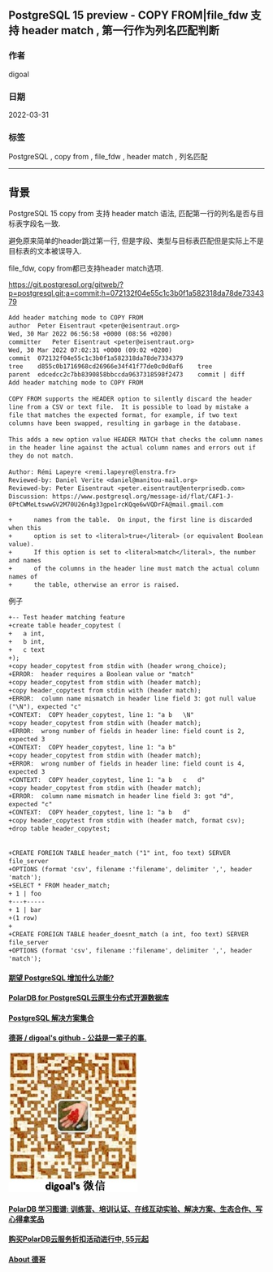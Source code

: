 ## PostgreSQL 15 preview - COPY FROM|file_fdw 支持 header match , 第一行作为列名匹配判断
                          
### 作者                                  
digoal                                  
                                  
### 日期                                  
2022-03-31                                 
                                  
### 标签                                  
PostgreSQL , copy from , file_fdw , header match , 列名匹配        
                                  
----                                  
                                  
## 背景         
PostgreSQL 15 copy from 支持 header match 语法, 匹配第一行的列名是否与目标表字段名一致.   
  
避免原来简单的header跳过第一行, 但是字段、类型与目标表匹配但是实际上不是目标表的文本被误导入.    
  
file_fdw, copy from都已支持header match选项.    
  
https://git.postgresql.org/gitweb/?p=postgresql.git;a=commit;h=072132f04e55c1c3b0f1a582318da78de7334379  
  
```  
Add header matching mode to COPY FROM  
author	Peter Eisentraut <peter@eisentraut.org>	  
Wed, 30 Mar 2022 06:56:58 +0000 (08:56 +0200)  
committer	Peter Eisentraut <peter@eisentraut.org>	  
Wed, 30 Mar 2022 07:02:31 +0000 (09:02 +0200)  
commit	072132f04e55c1c3b0f1a582318da78de7334379  
tree	d855c0b1716968cd26966e34f41f77de0c0d0af6	tree  
parent	edcedcc2c7bb8390858bbccda9637318598f2473	commit | diff  
Add header matching mode to COPY FROM  
  
COPY FROM supports the HEADER option to silently discard the header  
line from a CSV or text file.  It is possible to load by mistake a  
file that matches the expected format, for example, if two text  
columns have been swapped, resulting in garbage in the database.  
  
This adds a new option value HEADER MATCH that checks the column names  
in the header line against the actual column names and errors out if  
they do not match.  
  
Author: Rémi Lapeyre <remi.lapeyre@lenstra.fr>  
Reviewed-by: Daniel Verite <daniel@manitou-mail.org>  
Reviewed-by: Peter Eisentraut <peter.eisentraut@enterprisedb.com>  
Discussion: https://www.postgresql.org/message-id/flat/CAF1-J-0PtCWMeLtswwGV2M70U26n4g33gpe1rcKQqe6wVQDrFA@mail.gmail.com  
```  
  
```  
+      names from the table.  On input, the first line is discarded when this  
+      option is set to <literal>true</literal> (or equivalent Boolean value).  
+      If this option is set to <literal>match</literal>, the number and names  
+      of the columns in the header line must match the actual column names of  
+      the table, otherwise an error is raised.  
```  
  
  
例子  
  
```  
+-- Test header matching feature  
+create table header_copytest (  
+   a int,  
+   b int,  
+   c text  
+);  
+copy header_copytest from stdin with (header wrong_choice);  
+ERROR:  header requires a Boolean value or "match"  
+copy header_copytest from stdin with (header match);  
+copy header_copytest from stdin with (header match);  
+ERROR:  column name mismatch in header line field 3: got null value ("\N"), expected "c"  
+CONTEXT:  COPY header_copytest, line 1: "a b   \N"  
+copy header_copytest from stdin with (header match);  
+ERROR:  wrong number of fields in header line: field count is 2, expected 3  
+CONTEXT:  COPY header_copytest, line 1: "a b"  
+copy header_copytest from stdin with (header match);  
+ERROR:  wrong number of fields in header line: field count is 4, expected 3  
+CONTEXT:  COPY header_copytest, line 1: "a b   c   d"  
+copy header_copytest from stdin with (header match);  
+ERROR:  column name mismatch in header line field 3: got "d", expected "c"  
+CONTEXT:  COPY header_copytest, line 1: "a b   d"  
+copy header_copytest from stdin with (header match, format csv);  
+drop table header_copytest;  
  
    
+CREATE FOREIGN TABLE header_match ("1" int, foo text) SERVER file_server  
+OPTIONS (format 'csv', filename :'filename', delimiter ',', header 'match');  
+SELECT * FROM header_match;  
+ 1 | foo   
+---+-----  
+ 1 | bar  
+(1 row)  
+  
+CREATE FOREIGN TABLE header_doesnt_match (a int, foo text) SERVER file_server  
+OPTIONS (format 'csv', filename :'filename', delimiter ',', header 'match');     
```  
    
  
#### [期望 PostgreSQL 增加什么功能?](https://github.com/digoal/blog/issues/76 "269ac3d1c492e938c0191101c7238216")
  
  
#### [PolarDB for PostgreSQL云原生分布式开源数据库](https://github.com/ApsaraDB/PolarDB-for-PostgreSQL "57258f76c37864c6e6d23383d05714ea")
  
  
#### [PostgreSQL 解决方案集合](https://yq.aliyun.com/topic/118 "40cff096e9ed7122c512b35d8561d9c8")
  
  
#### [德哥 / digoal's github - 公益是一辈子的事.](https://github.com/digoal/blog/blob/master/README.md "22709685feb7cab07d30f30387f0a9ae")
  
  
![digoal's wechat](../pic/digoal_weixin.jpg "f7ad92eeba24523fd47a6e1a0e691b59")
  
  
#### [PolarDB 学习图谱: 训练营、培训认证、在线互动实验、解决方案、生态合作、写心得拿奖品](https://www.aliyun.com/database/openpolardb/activity "8642f60e04ed0c814bf9cb9677976bd4")
  
  
#### [购买PolarDB云服务折扣活动进行中, 55元起](https://www.aliyun.com/activity/new/polardb-yunparter?userCode=bsb3t4al "e0495c413bedacabb75ff1e880be465a")
  
  
#### [About 德哥](https://github.com/digoal/blog/blob/master/me/readme.md "a37735981e7704886ffd590565582dd0")
  
